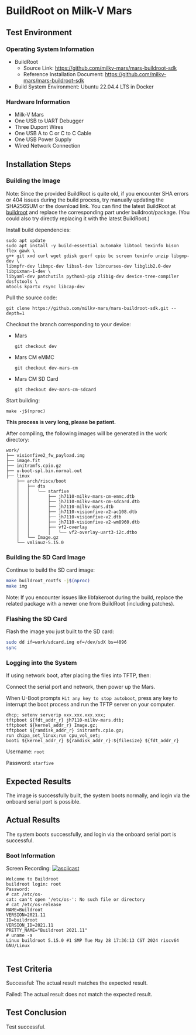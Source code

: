 # BuildRoot on Milk-V Mars

## Test Environment

### Operating System Information

- BuildRoot
  - Source Link: https://github.com/milkv-mars/mars-buildroot-sdk
  - Reference Installation Document: https://github.com/milkv-mars/mars-buildroot-sdk
- Build System Environment: Ubuntu 22.04.4 LTS in Docker

### Hardware Information

- Milk-V Mars
- One USB to UART Debugger
- Three Dupont Wires
- One USB A to C or C to C Cable
- One USB Power Supply
- Wired Network Connection

## Installation Steps

### Building the Image

Note: Since the provided BuildRoot is quite old, if you encounter SHA errors or 404 issues during the build process, try manually updating the SHA256SUM or the download link. You can find the latest BuildRoot at [buildroot](https://github.com/buildroot/buildroot) and replace the corresponding part under buildroot/package.
(You could also try directly replacing it with the latest BuildRoot.)

Install build dependencies:

```shell
sudo apt update
sudo apt install -y build-essential automake libtool texinfo bison flex gawk \
g++ git xxd curl wget gdisk gperf cpio bc screen texinfo unzip libgmp-dev \
libmpfr-dev libmpc-dev libssl-dev libncurses-dev libglib2.0-dev libpixman-1-dev \
libyaml-dev patchutils python3-pip zlib1g-dev device-tree-compiler dosfstools \
mtools kpartx rsync libcap-dev
```

Pull the source code:

```shell
git clone https://github.com/milkv-mars/mars-buildroot-sdk.git --depth=1
```

Checkout the branch corresponding to your device:

- Mars
  ```
  git checkout dev
  ```

- Mars CM eMMC
  ```
  git checkout dev-mars-cm
  ```

- Mars CM SD Card
  ```
  git checkout dev-mars-cm-sdcard
  ```

Start building:

```shell
make -j$(nproc)
```

**This process is very long, please be patient.**

After compiling, the following images will be generated in the work directory:

```
work/
├── visionfive2_fw_payload.img
├── image.fit
├── initramfs.cpio.gz
├── u-boot-spl.bin.normal.out
├── linux
    ├── arch/riscv/boot
    │   ├── dts
    │   │   └── starfive
    │   │       ├── jh7110-milkv-mars-cm-emmc.dtb
    │   │       ├── jh7110-milkv-mars-cm-sdcard.dtb
    │   │       ├── jh7110-milkv-mars.dtb
    │   │       ├── jh7110-visionfive-v2-ac108.dtb
    │   │       ├── jh7110-visionfive-v2.dtb
    │   │       ├── jh7110-visionfive-v2-wm8960.dtb
    │   │       ├── vf2-overlay
    │   │       │   └── vf2-overlay-uart3-i2c.dtbo
    │   └── Image.gz
    └── vmlinuz-5.15.0
```

### Building the SD Card Image

Continue to build the SD card image:
```bash
make buildroot_rootfs -j$(nproc)
make img
```

Note: If you encounter issues like libfakeroot during the build, replace the related package with a newer one from BuildRoot (including patches).

### Flashing the SD Card

Flash the image you just built to the SD card:
```bash
sudo dd if=work/sdcard.img of=/dev/sdX bs=4096
sync
```

### Logging into the System

If using network boot, after placing the files into TFTP, then:

Connect the serial port and network, then power up the Mars.

When U-Boot prompts `Hit any key to stop autoboot`, press any key to interrupt the boot process and run the TFTP server on your computer.

```
dhcp; setenv serverip xxx.xxx.xxx.xxx;
tftpboot ${fdt_addr_r} jh7110-milkv-mars.dtb;
tftpboot ${kernel_addr_r} Image.gz;
tftpboot ${ramdisk_addr_r} initramfs.cpio.gz;
run chipa_set_linux;run cpu_vol_set;
booti ${kernel_addr_r} ${ramdisk_addr_r}:${filesize} ${fdt_addr_r}
```

Username: `root`

Password: `starfive`

## Expected Results

The image is successfully built, the system boots normally, and login via the onboard serial port is possible.

## Actual Results

The system boots successfully, and login via the onboard serial port is successful.

### Boot Information

Screen Recording:
[![asciicast](https://asciinema.org/a/uweoEDTIkJplZk2LZwK3KVwhn.svg)](https://asciinema.org/a/uweoEDTIkJplZk2LZwK3KVwhn)

```log
Welcome to Buildroot
buildroot login: root
Password: 
# cat /etc/os-
cat: can't open '/etc/os-': No such file or directory
# cat /etc/os-release 
NAME=Buildroot
VERSION=2021.11
ID=buildroot
VERSION_ID=2021.11
PRETTY_NAME="Buildroot 2021.11"
# uname -a
Linux buildroot 5.15.0 #1 SMP Tue May 28 17:36:13 CST 2024 riscv64 GNU/Linux


```

## Test Criteria

Successful: The actual result matches the expected result.

Failed: The actual result does not match the expected result.

## Test Conclusion

Test successful.
